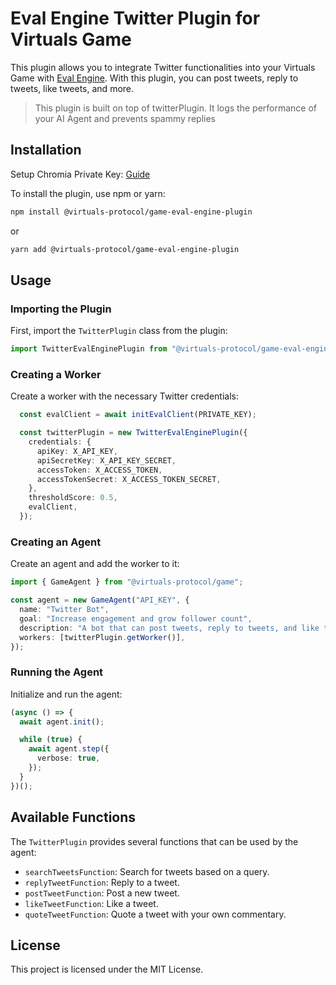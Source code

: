 # Eval Engine Twitter Plugin for Virtuals Game

This plugin allows you to integrate Twitter functionalities into your Virtuals Game with [Eval Engine](https://evalengine.ai). With this plugin, you can post tweets, reply to tweets, like tweets, and more.

> This plugin is built on top of twitterPlugin. It logs the performance of your AI Agent and prevents spammy replies

## Installation

Setup Chromia Private Key: [Guide](https://github.com/evalengine/eval-docs/blob/main/setup-chromia-account.md)

To install the plugin, use npm or yarn:

```bash
npm install @virtuals-protocol/game-eval-engine-plugin
```

or

```bash
yarn add @virtuals-protocol/game-eval-engine-plugin
```

## Usage

### Importing the Plugin

First, import the `TwitterPlugin` class from the plugin:

```typescript
import TwitterEvalEnginePlugin from "@virtuals-protocol/game-eval-engine-plugin";
```

### Creating a Worker

Create a worker with the necessary Twitter credentials:

```typescript
  const evalClient = await initEvalClient(PRIVATE_KEY);

  const twitterPlugin = new TwitterEvalEnginePlugin({
    credentials: {
      apiKey: X_API_KEY,
      apiSecretKey: X_API_KEY_SECRET,
      accessToken: X_ACCESS_TOKEN,
      accessTokenSecret: X_ACCESS_TOKEN_SECRET,
    },
    thresholdScore: 0.5,
    evalClient,
  });

```

### Creating an Agent

Create an agent and add the worker to it:

```typescript
import { GameAgent } from "@virtuals-protocol/game";

const agent = new GameAgent("API_KEY", {
  name: "Twitter Bot",
  goal: "Increase engagement and grow follower count",
  description: "A bot that can post tweets, reply to tweets, and like tweets",
  workers: [twitterPlugin.getWorker()],
});
```

### Running the Agent

Initialize and run the agent:

```typescript
(async () => {
  await agent.init();

  while (true) {
    await agent.step({
      verbose: true,
    });
  }
})();
```

## Available Functions

The `TwitterPlugin` provides several functions that can be used by the agent:

- `searchTweetsFunction`: Search for tweets based on a query.
- `replyTweetFunction`: Reply to a tweet.
- `postTweetFunction`: Post a new tweet.
- `likeTweetFunction`: Like a tweet.
- `quoteTweetFunction`: Quote a tweet with your own commentary.

## License

This project is licensed under the MIT License.
